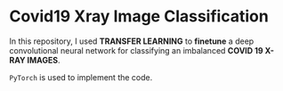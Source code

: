 # Covid19 Xray Image Classification




In this repository, I used **TRANSFER LEARNING** to **finetune** a deep convolutional neural network for classifying an imbalanced **COVID 19 X-RAY IMAGES**. 

`PyTorch` is used to implement the code.

